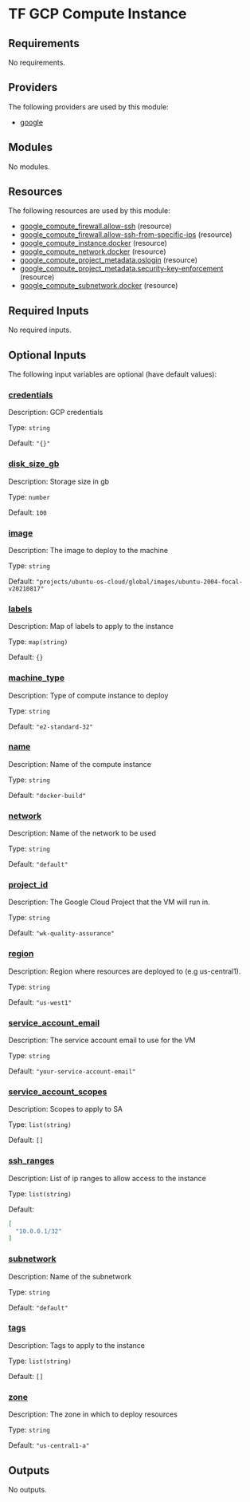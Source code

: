 # TF GCP Compute Instance



## Requirements

No requirements.

## Providers

The following providers are used by this module:

- [google](https://registry.terraform.io/providers/hashicorp/google/latest/docs)

## Modules

No modules.

## Resources

The following resources are used by this module:

- [google_compute_firewall.allow-ssh](https://registry.terraform.io/providers/hashicorp/google/latest/docs/resources/compute_firewall) (resource)
- [google_compute_firewall.allow-ssh-from-specific-ips](https://registry.terraform.io/providers/hashicorp/google/latest/docs/resources/compute_firewall) (resource)
- [google_compute_instance.docker](https://registry.terraform.io/providers/hashicorp/google/latest/docs/resources/compute_instance) (resource)
- [google_compute_network.docker](https://registry.terraform.io/providers/hashicorp/google/latest/docs/resources/compute_network) (resource)
- [google_compute_project_metadata.oslogin](https://registry.terraform.io/providers/hashicorp/google/latest/docs/resources/compute_project_metadata) (resource)
- [google_compute_project_metadata.security-key-enforcement](https://registry.terraform.io/providers/hashicorp/google/latest/docs/resources/compute_project_metadata) (resource)
- [google_compute_subnetwork.docker](https://registry.terraform.io/providers/hashicorp/google/latest/docs/resources/compute_subnetwork) (resource)

## Required Inputs

No required inputs.

## Optional Inputs

The following input variables are optional (have default values):

### <a name="input_credentials"></a> [credentials](#input\_credentials)

Description: GCP credentials

Type: `string`

Default: `"{}"`

### <a name="input_disk_size_gb"></a> [disk\_size\_gb](#input\_disk\_size\_gb)

Description: Storage size in gb

Type: `number`

Default: `100`

### <a name="input_image"></a> [image](#input\_image)

Description: The image to deploy to the machine

Type: `string`

Default: `"projects/ubuntu-os-cloud/global/images/ubuntu-2004-focal-v20210817"`

### <a name="input_labels"></a> [labels](#input\_labels)

Description: Map of labels to apply to the instance

Type: `map(string)`

Default: `{}`

### <a name="input_machine_type"></a> [machine\_type](#input\_machine\_type)

Description: Type of compute instance to deploy

Type: `string`

Default: `"e2-standard-32"`

### <a name="input_name"></a> [name](#input\_name)

Description: Name of the compute instance

Type: `string`

Default: `"docker-build"`

### <a name="input_network"></a> [network](#input\_network)

Description: Name of the network to be used

Type: `string`

Default: `"default"`

### <a name="input_project_id"></a> [project\_id](#input\_project\_id)

Description: The Google Cloud Project that the VM will run in.

Type: `string`

Default: `"wk-quality-assurance"`

### <a name="input_region"></a> [region](#input\_region)

Description: Region where resources are deployed to (e.g us-central1).

Type: `string`

Default: `"us-west1"`

### <a name="input_service_account_email"></a> [service\_account\_email](#input\_service\_account\_email)

Description: The service account email to use for the VM

Type: `string`

Default: `"your-service-account-email"`

### <a name="input_service_account_scopes"></a> [service\_account\_scopes](#input\_service\_account\_scopes)

Description: Scopes to apply to SA

Type: `list(string)`

Default: `[]`

### <a name="input_ssh_ranges"></a> [ssh\_ranges](#input\_ssh\_ranges)

Description: List of ip ranges to allow access to the instance

Type: `list(string)`

Default:

```json
[
  "10.0.0.1/32"
]
```

### <a name="input_subnetwork"></a> [subnetwork](#input\_subnetwork)

Description: Name of the subnetwork

Type: `string`

Default: `"default"`

### <a name="input_tags"></a> [tags](#input\_tags)

Description: Tags to apply to the instance

Type: `list(string)`

Default: `[]`

### <a name="input_zone"></a> [zone](#input\_zone)

Description: The zone in which to deploy resources

Type: `string`

Default: `"us-central1-a"`

## Outputs

No outputs.
